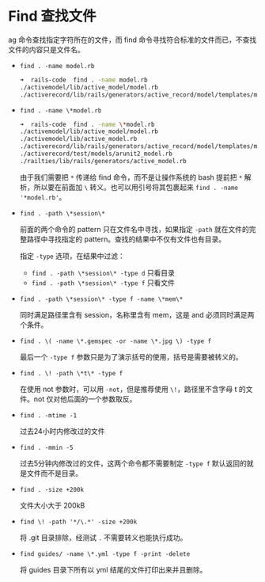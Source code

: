 # Find 查找文件

ag 命令查找指定字符所在的文件，而 find 命令寻找符合标准的文件而已，不查找文件的内容只是文件名。

* `find . -name model.rb`

  ```bash
  ➜  rails-code  find . -name model.rb
  ./activemodel/lib/active_model/model.rb
  ./activerecord/lib/rails/generators/active_record/model/templates/model.rb
  ```

* `find . -name \*model.rb`

  ```bash
  ➜  rails-code  find . -name \*model.rb
  ./activemodel/lib/active_model/model.rb
  ./activemodel/lib/active_model.rb
  ./activerecord/lib/rails/generators/active_record/model/templates/model.rb
  ./activerecord/test/models/arunit2_model.rb
  ./railties/lib/rails/generators/active_model.rb
  ```

  由于我们需要把 `*` 传递给 find 命令，而不是让操作系统的 bash 提前把 `*` 解析，所以要在前面加 `\` 转义。也可以用引号将其包裹起来 `find . -name '*model.rb'`。

* `find . -path \*session\*`

  前面的两个命令的 pattern 只在文件名中寻找，如果指定 `-path` 就在文件的完整路径中寻找指定的 pattern。查找的结果中不仅有文件也有目录。

  指定 `-type` 选项，在结果中过滤：

    * `find . -path \*session\* -type d` 只看目录
    * `find . -path \*session\* -type f` 只看文件

* `find . -path \*session\* -type f -name \*mem\*`

  同时满足路径里含有 session，名称里含有 mem，这是 and 必须同时满足两个条件。

* `find . \( -name \*.gemspec -or -name \*.jpg \) -type f`

  最后一个 `-type f` 参数只是为了演示括号的使用，括号是需要被转义的。

* `find . \! -path \*t\* -type f`

  在使用 not 参数时，可以用 `-not`，但是推荐使用 `\!`，路径里不含字母 t 的文件。not 仅对他后面的一个参数取反。

* `find . -mtime -1`

  过去24小时内修改过的文件

* `find . -mmin -5`

  过去5分钟内修改过的文件，这两个命令都不需要制定 `-type f` 默认返回的就是文件而不是目录。

* `find . -size +200k`

  文件大小大于 200kB

* `find \! -path '*/\.*' -size +200k`

  将 .git 目录排除，经测试 `.` 不需要转义也能执行成功。

* `find guides/ -name \*.yml -type f -print -delete`

  将 guides 目录下所有以 yml 结尾的文件打印出来并且删除。
